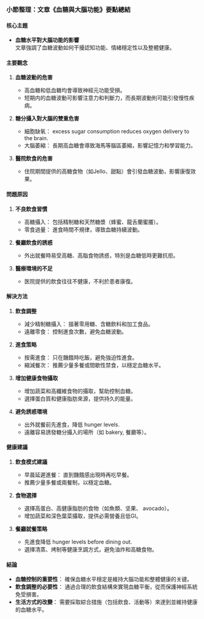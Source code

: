 ### 小節整理：文章《血糖與大腦功能》要點總結

#### **核心主題**
- **血糖水平對大腦功能的影響**  
  文章強調了血糖波動如何干擾認知功能、情緒穩定性以及整體健康。

#### **主要觀念**
1. **血糖波動的危害**  
   - 高血糖和低血糖均會導致神經元功能受損。
   - 短期内的血糖波動可影響注意力和判斷力，而長期波動則可能引發慢性疾病。

2. **糖分攝入對大腦的雙重危害**  
   - 細胞缺氧： excess sugar consumption reduces oxygen delivery to the brain.
   - 大腦萎縮： 長期高血糖會導致海馬等腦區萎縮，影響記憶力和學習能力。

3. **醫院飲食的危害**  
   - 住院期間提供的高糖食物（如Jello、甜點）會引發血糖波動，影響康復效果。

#### **問題原因**
1. **不良飲食習慣**  
   - 高糖攝入： 包括精制糖和天然糖漿（蜂蜜、龍舌蘭蜜餍）。
   - 零食過量： 進食時間不規律，導致血糖持續波動。

2. **餐廳飲食的誘惑**  
   - 外出就餐時易受高糖、高脂食物誘惑，特別是血糖低時更難抗拒。

3. **醫療環境的不足**  
   - 医院提供的飲食往往不健康，不利於患者康復。

#### **解決方法**
1. **飲食調整**  
   - 減少精制糖攝入： 搵著零用糖、含糖飲料和加工食品。
   - 遠離零食： 控制進食次數，避免血糖波動。

2. **進食策略**  
   - 按需進食： 只在饑餓時吃飯，避免強迫性進食。
   - 縮減餐次： 推薦少量多餐或間歇性禁食，以穩定血糖水平。

3. **增加健康食物攝取**  
   - 增加蔬菜和高纖維食物的攝取，幫助控制血糖。
   - 選擇蛋白質和健康脂肪來源，提供持久的能量。

4. **避免誘惑環境**  
   - 出外就餐前先進食，降低 hunger levels.
   - 遠離容易誘發糖分攝入的場所（如 bakery, 餐廳等）。

#### **健康建議**
1. **飲食模式建議**  
   - 早晨延遲進餐： 直到饑餓感出現時再吃早餐。
   - 推薦少量多餐或兩餐制，以穩定血糖。

2. **食物選擇**  
   - 選擇高蛋白、高健康脂肪的食物（如魚類、坚果、 avocado）。
   - 增加蔬菜和深色葉菜攝取，提供必需營養且低GI。

3. **餐廳就餐策略**  
   - 先進食降低 hunger levels before dining out.
   - 選擇清蒸、烤制等健康烹調方式，避免油炸和高糖食物。

#### **結論**
- **血糖控制的重要性**： 確保血糖水平穩定是維持大腦功能和整體健康的关键。
- **飲食調整的必要性**： 通過合理的飲食結構來實現血糖平衡，從而保護神經系統免受損害。
- **生活方式的改變**： 需要採取綜合措施（包括飲食、活動等）來達到並維持健康的血糖水平。